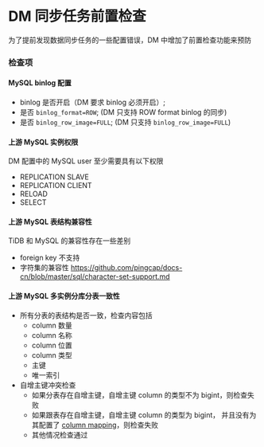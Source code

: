 DM 同步任务前置检查
===

为了提前发现数据同步任务的一些配置错误，DM 中增加了前置检查功能来预防

### 检查项

#### MySQL binlog 配置

- binlog 是否开启（DM 要求 binlog 必须开启）;
- 是否 `binlog_format=ROW`; (DM 只支持 ROW format binlog 的同步)
- 是否 `binlog_row_image=FULL`;  (DM 只支持 `binlog_row_image=FULL`)

#### 上游 MySQL 实例权限

DM 配置中的 MySQL user 至少需要具有以下权限

- REPLICATION SLAVE
- REPLICATION CLIENT
- RELOAD
- SELECT

#### 上游 MySQL 表结构兼容性

TiDB 和 MySQL 的兼容性存在一些差别

- foreign key 不支持
- 字符集的兼容性 <https://github.com/pingcap/docs-cn/blob/master/sql/character-set-support.md>

#### 上游 MySQL 多实例分库分表一致性

- 所有分表的表结构是否一致，检查内容包括
    - column 数量
    - column 名称
    - column 位置
    - column 类型
    - 主键
    - 唯一索引
-  自增主键冲突检查
    - 如果分表存在自增主键，自增主键 column 的类型不为 bigint，则检查失败
    - 如果跟表存在自增主键，自增主键 column 的类型为 bigint， 并且没有为其配置了 [column mapping](./features/column-mapping.md)，则检查失败
    - 其他情况检查通过
